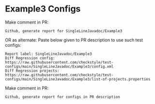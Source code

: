 # Example3 Configs
Make comment in PR:
```
Github, generate report for SingleLineJavadoc/Example3
```
OR as alternate:
Paste below given to PR description to use such test configs:
```
Report label: SingleLineJavadoc/Example3
Diff Regression config: https://raw.githubusercontent.com/checkstyle/test-configs/main/SingleLineJavadoc/Example3/config.xml
Diff Regression projects: https://raw.githubusercontent.com/checkstyle/test-configs/main/SingleLineJavadoc/Example3/list-of-projects.properties
```
Make comment in PR:
```
Github, generate report for configs in PR description
```
